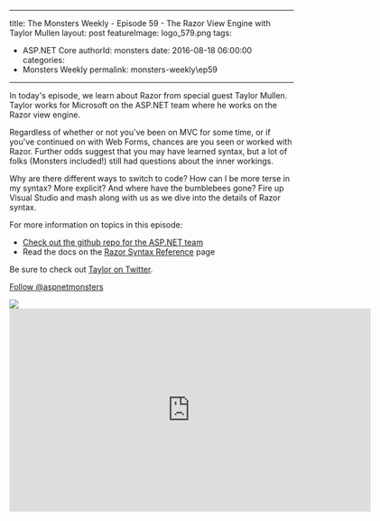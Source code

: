 
---
title: The Monsters Weekly - Episode 59 -  The Razor View Engine with Taylor Mullen
layout: post
featureImage: logo_579.png
tags: 
  - ASP.NET Core
authorId: monsters
date: 2016-08-18 06:00:00
categories:
  - Monsters Weekly
permalink: monsters-weekly\ep59
---

<p>In today's episode, we&nbsp;learn about Razor from&nbsp;special guest Taylor Mullen. Taylor works for Microsoft on the ASP.NET team where he works on the Razor view engine.</p><p>Regardless of whether or not you've been on MVC for some time, or if you've continued on with Web Forms, chances are you seen or worked with Razor. Further odds suggest that you may have learned syntax, but a lot of folks (Monsters included!) still had questions about the inner workings.</p><p>Why are there different ways to switch to code? How can I be more terse in my syntax? More explicit? And where have the bumblebees gone? Fire up Visual Studio and mash along with us as we dive into the details of Razor syntax.</p><p>For more information on topics in this episode:</p><ul><li><a href="https://github.com/AspNet">Check out the github repo for the ASP.NET team</a></li><li>Read the docs on the <a href="https://docs.asp.net/en/latest/mvc/views/razor.html" target="_blank">Razor Syntax Reference</a> page</li></ul><p>Be sure to check out <a href="https://twitter.com/ntaylormullen" target="_blank">Taylor on Twitter</a>.</p><p><a class="twitter-follow-button" href="https://twitter.com/aspnetmonsters">Follow @aspnetmonsters</a></p> <img src="http://m.webtrends.com/dcs1wotjh10000w0irc493s0e_6x1g/njs.gif?dcssip=channel9.msdn.com&dcsuri=https://s.ch9.ms/Series/aspnetmonsters/feed&WT.dl=0&WT.entryid=Entry:RSSView:9987ab61f8c7497cbedaa65f01401f0a">

<!--more-->
<iframe src='https://channel9.msdn.com/Series/aspnetmonsters/ASPNET-Monsters-59-Razor-with-Taylor-Mullen/player' width='640' height='360' allowFullScreen frameBorder='0'></iframe>
